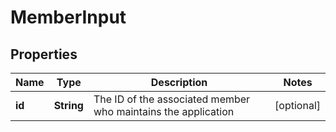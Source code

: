

# MemberInput


## Properties

| Name | Type | Description | Notes |
|------------ | ------------- | ------------- | -------------|
|**id** | **String** | The ID of the associated member who maintains the application |  [optional] |




